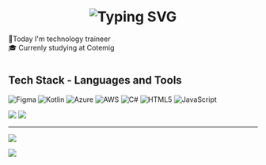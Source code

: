 ## 

<h1 align="center" href="https://git.io/typing-svg"><img src="https://readme-typing-svg.demolab.com?font=Fira+Code&size=30&pause=1000&color=BB415B&repeat=false&width=650&lines=Hello!+I'm+Sofia+Josaf%C3%A1+Rocha+Santos" alt="Typing SVG" /></h1>


🪪Today I'm technology traineer <br>🎓 Currenly studying at Cotemig  

# <h2> Tech Stack - Languages and Tools </h2>
![Figma](https://img.shields.io/badge/figma-%23F24E1E.svg?style=for-the-badge&logo=figma&logoColor=white) ![Kotlin](https://img.shields.io/badge/kotlin-%237F52FF.svg?style=for-the-badge&logo=kotlin&logoColor=white) ![Azure](https://img.shields.io/badge/azure-%230072C6.svg?style=for-the-badge&logo=microsoftazure&logoColor=white) ![AWS](https://img.shields.io/badge/AWS-%23FF9900.svg?style=for-the-badge&logo=amazon-aws&logoColor=white) ![C#](https://img.shields.io/badge/c%23-%23239120.svg?style=for-the-badge&logo=csharp&logoColor=white) ![HTML5](https://img.shields.io/badge/html5-%23E34F26.svg?style=for-the-badge&logo=html5&logoColor=white) ![JavaScript](https://img.shields.io/badge/javascript-%23323330.svg?style=for-the-badge&logo=javascript&logoColor=%23F7DF1E) 

![](https://github-readme-stats.vercel.app/api?username=sosojosafars&theme=rose&hide_border=false&include_all_commits=true&count_private=false)  ![](https://github-readme-stats.vercel.app/api/top-langs/?username=sosojosafars&theme=rose&hide_border=false&include_all_commits=true&count_private=false&layout=compact)

---
[![](https://visitcount.itsvg.in/api?id=sosojosafars&icon=0&color=0)](https://visitcount.itsvg.in)

<!-- Proudly created with GPRM ( https://gprm.itsvg.in ) -->

![](https://github-profile-trophy.vercel.app/?username=sosojosafars&theme=rose&no-frame=true&no-bg=true&margin-w=4)



#

